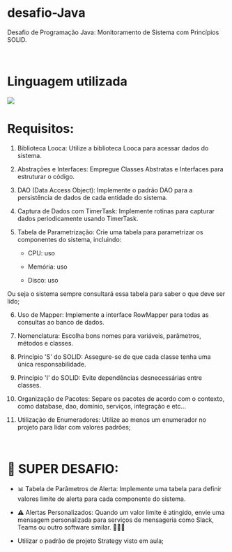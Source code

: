 # desafio-Java
Desafio de Programação Java: Monitoramento de Sistema com Princípios SOLID.


<br>

# Linguagem utilizada
<img src="https://img.shields.io/badge/java-%23ED8B00.svg?style=for-the-badge&logo=openjdk&logoColor=white"/>

<br>

# Requisitos:

1. Biblioteca Looca: Utilize a biblioteca Looca para acessar dados do sistema.

2. Abstrações e Interfaces: Empregue Classes Abstratas e Interfaces para estruturar o código.

3. DAO (Data Access Object): Implemente o padrão DAO para a persistência de dados de cada entidade do sistema.

4. Captura de Dados com TimerTask: Implemente rotinas para capturar dados periodicamente usando TimerTask.

5. Tabela de Parametrização: Crie uma tabela para parametrizar os componentes do sistema, incluindo:

   - CPU: uso

   - Memória: uso

   - Disco: uso

Ou seja o sistema sempre consultará essa tabela para saber o que deve ser lido;

6. Uso de Mapper: Implemente a interface RowMapper para todas as consultas ao banco de dados.

7. Nomenclatura: Escolha bons nomes para variáveis, parâmetros, métodos e classes.

8. Princípio 'S' do SOLID: Assegure-se de que cada classe tenha uma única responsabilidade.

9. Princípio 'I' do SOLID: Evite dependências desnecessárias entre classes.

10. Organização de Pacotes: Separe os pacotes de acordo com o contexto, como database, dao, domínio, serviços, integração e etc...

11. Utilização de Enumeradores: Utilize ao menos um enumerador no projeto para lidar com valores padrões;

<br>

#    🌟 SUPER DESAFIO: 

- 📊 Tabela de Parâmetros de Alerta: Implemente uma tabela para definir valores limite de alerta para cada componente do sistema.

- ⚠️ Alertas Personalizados: Quando um valor limite é atingido, envie uma mensagem personalizada para serviços de mensageria como Slack, Teams ou outro software similar. 📧💬🚨

- Utilizar o padrão de projeto Strategy visto em aula;
